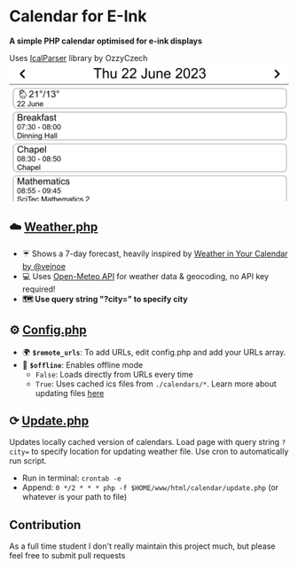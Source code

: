 # Calendar for E-Ink
**A simple PHP calendar optimised for e-ink displays**

Uses [IcalParser](https://github.com/OzzyCzech/icalparser) library by OzzyCzech
![Alt text](Images/timetable.png)
## <a name="weather"></a>☁️ [Weather.php](weather.php)
* ☔ Shows a 7-day forecast, heavily inspired by [Weather in Your Calendar by @vejnoe](https://github.com/vejnoe/weather-in-your-calendar/tree/master)
* 💻 Uses [Open-Meteo API](https://open-meteo.com/) for weather data & geocoding, no API key required!
* __🗺 Use query string "?city=" to specify city__

## <a name="config"></a>⚙ [Config.php](config.php)
* 🌍 __`$remote_urls`__: To add URLs, edit config.php and add your URLs array.
* 🔗 __`$offline`__: Enables offline mode
    * `False`: Loads directly from URLs every time
    * `True`: Uses cached ics files from `./calendars/*`. Learn more about updating files [here](#update)

## <a name="update"></a>⟳ [Update.php](update.php)
Updates locally cached version of calendars. Load page with query string `?city=` to specify location for updating weather file. Use cron to automatically run script.

* Run in terminal: `crontab -e`
* Append: `0 */2 * * * php -f $HOME/www/html/calendar/update.php` (or whatever is your path to file)

## Contribution
As a full time student I don't really maintain this project much, but please feel free to submit pull requests